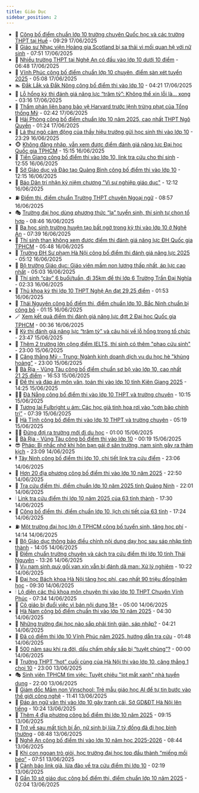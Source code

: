 ```yaml
---
title: Giáo Dục
sidebar_position: 2
---
```


<!-- dantri-giao-duc:START -->
- 🤡 [Công bố điểm chuẩn lớp 10 trường chuyên Quốc học và các trường THPT tại Huế](https://dantri.com.vn/giao-duc/cong-bo-diem-chuan-lop-10-truong-chuyen-quoc-hoc-va-cac-truong-thpt-tai-hue-20250617161231572.htm) - 09:29 17/06/2025
- 🗽 [Giáo sư Nhạc viện Hoàng gia Scotland bị sa thải vì mối quan hệ với nữ sinh](https://dantri.com.vn/giao-duc/giao-su-nhac-vien-hoang-gia-scotland-bi-sa-thai-vi-moi-quan-he-voi-nu-sinh-20250615214558332.htm) - 07:51 17/06/2025
- 🚦 [Nhiều trường THPT tại Nghệ An có đầu vào lớp 10 dưới 10 điểm](https://dantri.com.vn/giao-duc/nhieu-truong-thpt-tai-nghe-an-co-dau-vao-lop-10-duoi-10-diem-20250617100534295.htm) - 06:48 17/06/2025
- 🌋 [Vĩnh Phúc công bố điểm chuẩn lớp 10 chuyên, điểm sàn xét tuyển 2025](https://dantri.com.vn/giao-duc/vinh-phuc-cong-bo-diem-chuan-lop-10-chuyen-diem-san-xet-tuyen-2025-20250617120634975.htm) - 05:08 17/06/2025
- 🏊 [Đắk Lắk và Đắk Nông công bố điểm thi vào lớp 10](https://dantri.com.vn/giao-duc/dak-lak-va-dak-nong-cong-bo-diem-thi-vao-lop-10-20250617102436000.htm) - 04:21 17/06/2025
- 🎃 [Lỗ hổng kỳ thi đánh giá năng lực “trăm tỷ”: Không thể xin lỗi là... xong](https://dantri.com.vn/giao-duc/lo-hong-ky-thi-danh-gia-nang-luc-tram-ty-khong-the-xin-loi-la-xong-20250617083437228.htm) - 03:16 17/06/2025
- 💄 [Thẩm phán liên bang bảo vệ Harvard trước lệnh trừng phạt của Tổng thống Mỹ](https://dantri.com.vn/giao-duc/tham-phan-lien-bang-bao-ve-harvard-truoc-lenh-trung-phat-cua-tong-thong-my-20250617083454182.htm) - 02:42 17/06/2025
- 🦅 [Hải Phòng công bố điểm chuẩn lớp 10 năm 2025, cao nhất THPT Ngô Quyền](https://dantri.com.vn/giao-duc/hai-phong-cong-bo-diem-chuan-lop-10-nam-2025-cao-nhat-thpt-ngo-quyen-20250617081051604.htm) - 01:24 17/06/2025
- 🚦 [Lá thư ngỏ cảm động của thầy hiệu trưởng gửi học sinh thi vào lớp 10](https://dantri.com.vn/giao-duc/la-thu-ngo-cam-dong-cua-thay-hieu-truong-gui-hoc-sinh-thi-vao-lop-10-20250616230828195.htm) - 23:29 16/06/2025
- 🐵 [Không đăng nhập, vẫn xem được điểm đánh giá năng lực Đại học Quốc gia TPHCM](https://dantri.com.vn/giao-duc/khong-dang-nhap-van-xem-duoc-diem-danh-gia-nang-luc-dai-hoc-quoc-gia-tphcm-20250616215757524.htm) - 15:15 16/06/2025
- 🐘 [Tiền Giang công bố điểm thi vào lớp 10, link tra cứu cho thí sinh](https://dantri.com.vn/giao-duc/tien-giang-cong-bo-diem-thi-vao-lop-10-link-tra-cuu-cho-thi-sinh-20250616192241716.htm) - 12:55 16/06/2025
- 🦏 [Sở Giáo dục và Đào tạo Quảng Bình công bố điểm thi vào lớp 10](https://dantri.com.vn/giao-duc/so-giao-duc-va-dao-tao-quang-binh-cong-bo-diem-thi-vao-lop-10-20250616190237593.htm) - 12:15 16/06/2025
- 💼 [Báo Dân trí nhận kỷ niệm chương &quot;Vì sự nghiệp giáo dục&quot;](https://dantri.com.vn/giao-duc/bao-dan-tri-nhan-ky-niem-chuong-vi-su-nghiep-giao-duc-20250616180409777.htm) - 12:12 16/06/2025
- ⛽️ [Điểm thi, điểm chuẩn Trường THPT chuyên Ngoại ngữ](https://dantri.com.vn/giao-duc/diem-thi-diem-chuan-truong-thpt-chuyen-ngoai-ngu-20250615095218953.htm) - 08:57 16/06/2025
- 🎭 [Trường đại học dùng phương thức “lạ” tuyển sinh, thí sinh tự chọn tổ hợp](https://dantri.com.vn/giao-duc/truong-dai-hoc-dung-phuong-thuc-la-tuyen-sinh-thi-sinh-tu-chon-to-hop-20250616154414182.htm) - 08:46 16/06/2025
- 🎃 [Ba học sinh trường huyện tạo bất ngờ trong kỳ thi vào lớp 10 ở Nghệ An](https://dantri.com.vn/giao-duc/ba-hoc-sinh-truong-huyen-tao-bat-ngo-trong-ky-thi-vao-lop-10-o-nghe-an-20250616131716286.htm) - 07:39 16/06/2025
- 🚀 [Thí sinh than không xem được điểm thi đánh giá năng lực ĐH Quốc gia TPHCM](https://dantri.com.vn/giao-duc/thi-sinh-than-khong-xem-duoc-diem-thi-danh-gia-nang-luc-dh-quoc-gia-tphcm-20250616124300865.htm) - 05:48 16/06/2025
- 👀 [Trường ĐH Sư phạm Hà Nội công bố điểm thi đánh giá năng lực 2025](https://dantri.com.vn/giao-duc/truong-dh-su-pham-ha-noi-cong-bo-diem-thi-danh-gia-nang-luc-2025-20250616115808179.htm) - 05:12 16/06/2025
- 🌝 [Bộ trưởng Giáo dục: Giáo viên mầm non lương thấp nhất, áp lực cao nhất](https://dantri.com.vn/giao-duc/bo-truong-giao-duc-giao-vien-mam-non-luong-thap-nhat-ap-luc-cao-nhat-20250616114116541.htm) - 05:03 16/06/2025
- 🤗 [Thí sinh “cày” 6 buổi/tuần, đi 35km để thi lớp 6 Trường Trần Đại Nghĩa](https://dantri.com.vn/giao-duc/thi-sinh-cay-6-buoituan-di-35km-de-thi-lop-6-truong-tran-dai-nghia-20250616092535522.htm) - 02:33 16/06/2025
- 🦄 [Thủ khoa kỳ thi lớp 10 THPT Nghệ An đạt 29,25 điểm](https://dantri.com.vn/giao-duc/thu-khoa-ky-thi-lop-10-thpt-nghe-an-dat-2925-diem-20250616074530301.htm) - 01:53 16/06/2025
- 🦍 [Thái Nguyên công bố điểm thi, điểm chuẩn lớp 10, Bắc Ninh chuẩn bị công bố](https://dantri.com.vn/giao-duc/thai-nguyen-cong-bo-diem-thi-diem-chuan-lop-10-bac-ninh-chuan-bi-cong-bo-20250616080501596.htm) - 01:15 16/06/2025
- 🪄 [Xem kết quả điểm thi đánh giá năng lực đợt 2 Đại học Quốc gia TPHCM](https://dantri.com.vn/giao-duc/xem-ket-qua-diem-thi-danh-gia-nang-luc-dot-2-dai-hoc-quoc-gia-tphcm-20250616071350234.htm) - 00:36 16/06/2025
- 🦆 [Kỳ thi đánh giá năng lực “trăm tỷ” và câu hỏi về lỗ hổng trong tổ chức](https://dantri.com.vn/giao-duc/ky-thi-danh-gia-nang-luc-tram-ty-va-cau-hoi-ve-lo-hong-trong-to-chuc-20250616041331497.htm) - 23:47 15/06/2025
- 🚀 [Thêm 2 trường lớn cộng điểm IELTS, thí sinh có thêm &quot;phao cứu sinh&quot;](https://dantri.com.vn/giao-duc/them-2-truong-lon-cong-diem-ielts-thi-sinh-co-them-phao-cuu-sinh-20250615232422544.htm) - 23:00 15/06/2025
- 🦒 [Căng thẳng Mỹ - Trung: Ngành kinh doanh dịch vụ du học hè &quot;khủng hoảng&quot;](https://dantri.com.vn/giao-duc/cang-thang-my-trung-nganh-kinh-doanh-dich-vu-du-hoc-he-khung-hoang-20250615130136449.htm) - 23:00 15/06/2025
- 🤡 [Bà Rịa - Vũng Tàu công bố điểm chuẩn sơ bộ vào lớp 10, cao nhất 21,25 điểm](https://dantri.com.vn/giao-duc/ba-ria-vung-tau-cong-bo-diem-chuan-so-bo-vao-lop-10-cao-nhat-2125-diem-20250615235146851.htm) - 16:53 15/06/2025
- 🤔 [Đề thi và đáp án môn văn, toán thi vào lớp 10 tỉnh Kiên Giang 2025](https://dantri.com.vn/giao-duc/de-thi-va-dap-an-mon-van-toan-thi-vao-lop-10-tinh-kien-giang-2025-20250614122451885.htm) - 14:25 15/06/2025
- 🧑‍💻 [Đà Nẵng công bố điểm thi vào lớp 10 THPT và trường chuyên](https://dantri.com.vn/giao-duc/da-nang-cong-bo-diem-thi-vao-lop-10-thpt-va-truong-chuyen-20250615164723800.htm) - 10:15 15/06/2025
- 🤡 [Tương lai Fulbright u ám: Các học giả tinh hoa rơi vào “cơn bão chính trị”](https://dantri.com.vn/giao-duc/tuong-lai-fulbright-u-am-cac-hoc-gia-tinh-hoa-roi-vao-con-bao-chinh-tri-20250614235904808.htm) - 07:39 15/06/2025
- 🧠 [Hà Tĩnh công bố điểm thi vào lớp 10 THPT và trường chuyên](https://dantri.com.vn/giao-duc/ha-tinh-cong-bo-diem-thi-vao-lop-10-thpt-va-truong-chuyen-20250615114406625.htm) - 05:19 15/06/2025
- 🧑‍💻 [Đừng đợi ra trường mới đi du học](https://dantri.com.vn/giao-duc/dung-doi-ra-truong-moi-di-du-hoc-20250602162936937.htm) - 01:00 15/06/2025
- 🧠 [Bà Rịa - Vũng Tàu công bố điểm thi vào lớp 10](https://dantri.com.vn/giao-duc/ba-ria-vung-tau-cong-bo-diem-thi-vao-lop-10-20250615064846630.htm) - 00:19 15/06/2025
- 😎 [Pháp: Bị nhắc nhở khi hôn bạn gái ở sân trường, nam sinh gây ra thảm kịch](https://dantri.com.vn/giao-duc/phap-bi-nhac-nho-khi-hon-ban-gai-o-san-truong-nam-sinh-gay-ra-tham-kich-20250613103328355.htm) - 23:09 14/06/2025
- 🕴 [Tây Ninh công bố điểm thi lớp 10, chi tiết link tra cứu điểm](https://dantri.com.vn/giao-duc/tay-ninh-cong-bo-diem-thi-lop-10-chi-tiet-link-tra-cuu-diem-20250614233225460.htm) - 23:06 14/06/2025
- 🧠 [Hơn 20 địa phương công bố điểm thi vào lớp 10 năm 2025](https://dantri.com.vn/giao-duc/hon-20-dia-phuong-cong-bo-diem-thi-vao-lop-10-nam-2025-20250614201805526.htm) - 22:50 14/06/2025
- 🚀 [Tra cứu điểm thi, điểm chuẩn lớp 10 năm 2025 tỉnh Quảng Ninh](https://dantri.com.vn/giao-duc/tra-cuu-diem-thi-diem-chuan-lop-10-nam-2025-tinh-quang-ninh-20250614224127700.htm) - 22:01 14/06/2025
- 🕯 [Link tra cứu điểm thi lớp 10 năm 2025 của 63 tỉnh thành](https://dantri.com.vn/giao-duc/link-tra-cuu-diem-thi-lop-10-nam-2025-cua-63-tinh-thanh-20250607160956504.htm) - 17:30 14/06/2025
- 🧰 [Công bố điểm thi, điểm chuẩn lớp 10, lịch chi tiết của 63 tỉnh](https://dantri.com.vn/giao-duc/cong-bo-diem-thi-diem-chuan-lop-10-lich-chi-tiet-cua-63-tinh-20250603114245583.htm) - 17:24 14/06/2025
- ⛽️ [Một trường đại học lớn ở TPHCM công bố tuyển sinh, tăng học phí](https://dantri.com.vn/giao-duc/mot-truong-dai-hoc-lon-o-tphcm-cong-bo-tuyen-sinh-tang-hoc-phi-20250614210530003.htm) - 14:14 14/06/2025
- 🤖 [Bộ Giáo dục thông báo điều chỉnh nội dung dạy học sau sáp nhập tỉnh thành](https://dantri.com.vn/giao-duc/bo-giao-duc-thong-bao-dieu-chinh-noi-dung-day-hoc-sau-sap-nhap-tinh-thanh-20250614205447790.htm) - 14:05 14/06/2025
- 🦍 [Điểm chuẩn trường chuyên và cách tra cứu điểm thi lớp 10 tỉnh Thái Nguyên](https://dantri.com.vn/giao-duc/diem-chuan-truong-chuyen-va-cach-tra-cuu-diem-thi-lop-10-tinh-thai-nguyen-20250614201455265.htm) - 13:26 14/06/2025
- 🐘 [Vụ nam sinh quỳ gối van xin vẫn bị đánh dã man: Xử lý nghiêm](https://dantri.com.vn/giao-duc/vu-nam-sinh-quy-goi-van-xin-van-bi-danh-da-man-xu-ly-nghiem-20250614164044451.htm) - 10:22 14/06/2025
- 🌊 [Đại học Bách khoa Hà Nội tăng học phí, cao nhất 90 triệu đồng/năm học](https://dantri.com.vn/giao-duc/dai-hoc-bach-khoa-ha-noi-tang-hoc-phi-cao-nhat-90-trieu-dongnam-hoc-20250614161839611.htm) - 09:30 14/06/2025
- 🕯 [Lộ diện các thủ khoa môn chuyên thi vào lớp 10 THPT Chuyên Vĩnh Phúc](https://dantri.com.vn/giao-duc/lo-dien-cac-thu-khoa-mon-chuyen-thi-vao-lop-10-thpt-chuyen-vinh-phuc-20250614135831666.htm) - 07:34 14/06/2025
- 🐎 [Cô giáo bị đuổi việc vì bán nội dung 18+](https://dantri.com.vn/giao-duc/co-giao-bi-duoi-viec-vi-ban-noi-dung-18-20250613071722188.htm) - 05:00 14/06/2025
- 🐻 [Hà Nam công bố điểm chuẩn thi vào lớp 10 năm 2025](https://dantri.com.vn/giao-duc/ha-nam-cong-bo-diem-chuan-thi-vao-lop-10-nam-2025-20250614111404457.htm) - 04:30 14/06/2025
- 🐎 [Những trường đại học nào sắp phải tinh giản, sáp nhập?](https://dantri.com.vn/giao-duc/nhung-truong-dai-hoc-nao-sap-phai-tinh-gian-sap-nhap-20250614110305755.htm) - 04:21 14/06/2025
- 🫣 [Đã có điểm thi lớp 10 Vĩnh Phúc năm 2025, hướng dẫn tra cứu](https://dantri.com.vn/giao-duc/da-co-diem-thi-lop-10-vinh-phuc-nam-2025-huong-dan-tra-cuu-20250613223617332.htm) - 01:48 14/06/2025
- 🤭 [500 năm sau khi ra đời, dấu chấm phẩy sắp bị “tuyệt chủng”?](https://dantri.com.vn/giao-duc/500-nam-sau-khi-ra-doi-dau-cham-phay-sap-bi-tuyet-chung-20250613154550633.htm) - 00:00 14/06/2025
- 🥳 [Trường THPT “hot” cuối cùng của Hà Nội thi vào lớp 10, căng thẳng 1 chọi 10](https://dantri.com.vn/giao-duc/truong-thpt-hot-cuoi-cung-cua-ha-noi-thi-vao-lop-10-cang-thang-1-choi-10-20250613223848054.htm) - 23:00 13/06/2025
- 🎭 [Sinh viên TPHCM tìm việc: Tuyệt chiêu &quot;lọt mắt xanh&quot; nhà tuyển dụng](https://dantri.com.vn/giao-duc/sinh-vien-tphcm-tim-viec-tuyet-chieu-lot-mat-xanh-nha-tuyen-dung-20250613215733879.htm) - 22:00 13/06/2025
- 🥸 [Giám đốc Mầm non Vinschool: Trẻ mẫu giáo học AI để tự tin bước vào thế giới công nghệ](https://dantri.com.vn/giao-duc/giam-doc-mam-non-vinschool-tre-mau-giao-hoc-ai-de-tu-tin-buoc-vao-the-gioi-cong-nghe-20250613182415779.htm) - 11:41 13/06/2025
- 🦣 [Đáp án ngữ văn thi vào lớp 10 gây tranh cãi, Sở GD&amp;ĐT Hà Nội lên tiếng](https://dantri.com.vn/giao-duc/dap-an-ngu-van-thi-vao-lop-10-gay-tranh-cai-so-gddt-ha-noi-len-tieng-20250613171511194.htm) - 10:24 13/06/2025
- 🤔 [Thêm 4 địa phương công bố điểm thi lớp 10 năm 2025](https://dantri.com.vn/giao-duc/them-4-dia-phuong-cong-bo-diem-thi-lop-10-nam-2025-20250613155157550.htm) - 09:15 13/06/2025
- 🦣 [Trở về sau mất tích bí ẩn, nữ sinh bị lừa 7 tỷ đồng đã đi học bình thường](https://dantri.com.vn/giao-duc/tro-ve-sau-mat-tich-bi-an-nu-sinh-bi-lua-7-ty-dong-da-di-hoc-binh-thuong-20250613150837374.htm) - 08:48 13/06/2025
- 🐲 [Nghệ An công bố điểm thi vào lớp 10 năm học 2025-2026](https://dantri.com.vn/giao-duc/nghe-an-cong-bo-diem-thi-vao-lop-10-nam-hoc-2025-2026-20250613153022519.htm) - 08:44 13/06/2025
- 🔭 [Khi con ngoan trò giỏi, học trường đại học top đầu thành “miếng mồi béo”](https://dantri.com.vn/giao-duc/khi-con-ngoan-tro-gioi-hoc-truong-dai-hoc-top-dau-thanh-mieng-moi-beo-20250613123916995.htm) - 07:51 13/06/2025
- 🥷 [Cảnh báo link giả, lừa đảo về tra cứu điểm thi lớp 10](https://dantri.com.vn/giao-duc/canh-bao-link-gia-lua-dao-ve-tra-cuu-diem-thi-lop-10-20250613090906848.htm) - 02:19 13/06/2025
- 🎊 [Gần 10 sở giáo dục công bố điểm thi, điểm chuẩn lớp 10 năm 2025](https://dantri.com.vn/giao-duc/gan-10-so-giao-duc-cong-bo-diem-thi-diem-chuan-lop-10-nam-2025-20250613080255916.htm) - 02:04 13/06/2025<!-- dantri-giao-duc:END -->
